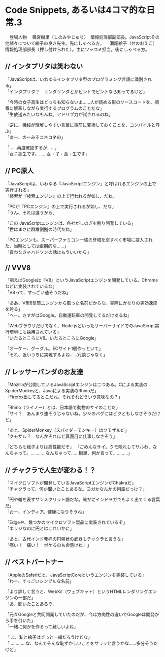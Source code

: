 # Code Snippets, あるいは4コマ的な日常.3

　登場人物
　篠宮樹里（しのみやじゅり）　情報処理部副部長。JavaScriptその他諸々について絵子の良き先生。先にしゃべる方。
　瀬尾絵子（せのおえこ）　情報処理部部長（押し付けられた）。主にツッコミ担当。後にしゃべる方。

## // インタプリタは笑わない

「JavaScriptは、いわゆるインタプリタ型のプログラミング言語に識別される」  
「インタプリタ？　リンダリンダとかヒントでピントなら知ってるけど」

「今時の女子高生はどっちも知らないよ……人が読める形のソースコードを、順番に解釈しながら実行するプログラムのことだな」  
「生放送みたいなもんね。アドリブ力が試されるのね」

「逆に、機械が理解しやすい言葉に事前に変換しておくことを、コンパイルと呼ぶ」  
「あー、のーみそコネコネの」

「……再度確認するが……」  
「女子高生です。……女・子・高・生です」

## // PC原人 

「JavaScriptは、いわゆる『JavaScriptエンジン』と呼ばれるエンジンの上で実行される」  
「検索が『検索エンジン』の上で行われるが如し、だね」

「PCが『PCエンジン』の上で実行されるが如し、だな」  
「うん、それは違うから」

「この JavaScriptエンジンは、各社がしのぎを削り開発している」  
「世はまさに群雄割拠の時代だね」

「PCエンジンも、スーパーファミコン一強の牙城を崩すべく市場に投入された、当時としては画期的な……」  
「買わなきゃハドソンの話はもういいから」

## // VVV8

「例えばGoogleは『V8』というJavaScriptエンジンを開発している。Chromeなどに実装されているな」  
「V8って、すっごい速そうだね」

「ああ、V型8気筒エンジンから取った名前だからな。実際にかなりの実効速度を誇る」  
「へー。さすがはGoogle。自動運転車の開発してるだけあるね」

「Webブラウザだけでなく、Node.jsといったサーバーサイドでのJavaScript実行環境にも採用されている」  
「いたるところにV8。いたるところにGoogle」

「オーケー、グーグル。ECサイト1個作っといて」  
「それ、近いうちに実現するよね……冗談じゃなく」

## // レッサーパンダのお友達

「Mozillaが公開しているJavaScriptエンジンは二つある。Cによる実装のSpiderMonkeyと、Javaによる実装のRhinoだ」  
「Firefox出してるとこだね。それぞれどういう意味なの？」

「Rhino（ライノー）とは、日本語で動物のサイのことだ」  
「サイ？　あんまり速そうじゃないね。少々のバグにはビクともしなさそうだけど」

「あと、SpiderMonkey（スパイダーモンキー）はクモザルだ」  
「クモザル？　なんかそれほど真面目に仕事しなさそう」

「どちらも絵子よりは高性能だぞ」
「ごめんなサイ。クモ隠れしてサルわ、なんちゃって。…………なんちゃって……樹里、何か言って…………」

## // チャクラで人生が変わる！？

「マイクロソフトが開発しているJavaScriptエンジンがChakraだ」  
「チャクラって、何か聞いたことあるな。ヨガかなんかの用語だっけ？」

「円や輪を表すサンスクリット語だな。確かにインドヨガでもよく出てくる言葉だ」  
「おー、インディア。健康になりそうね」

「Edgeや、幾つかのマイクロソフト製品に実装されているぞ」  
「エッジなのに円とはこれいかに」

「あと、古代インド発祥の円盤状の武器もチャクラと言うな」  
「痛い！　痛い！　ボケるのも命懸けね！」

## // ベストパートナー

「AppleのSafariだと、JavaScriptCoreというエンジンを実装している」  
「わー、すっごいシンプルな名前」

「より詳しく言うと、WebKit（ウェブキット）というHTMLレンダリングエンジンの一部だ」  
「あ、聞いたことあるぞ」

「元々Googleと共同開発していたのだが、今は方向性の違いでGoogleは開発から手を引いた」  
「一緒に何かを作るって難しいよね」

「 ま、私と絵子はずっと一緒だろうけどな」  
「 …………な、なんでそんな恥ずかしいことをサラッと言うかな……多分そうだけど」